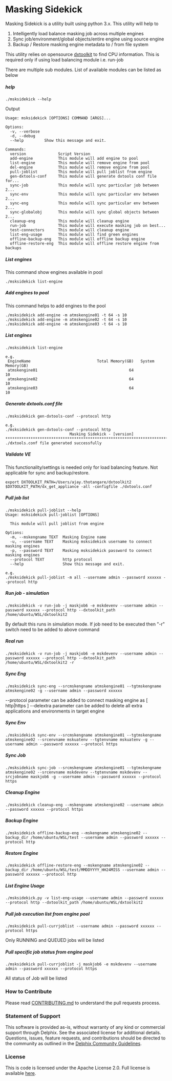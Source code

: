 # Masking Sidekick

Masking Sidekick is a utility built using python 3.x. This utility will help to  

  1. Intelligently load balance masking job across multiple engines
  2. Sync job/environment/global objects/entire engine using source engine
  3. Backup / Restore masking engine metadata to / from file system

This utility relies on opensource [dxtoolkit](https://github.com/delphix/dxtoolkit) to find CPU information. This is required only if using load balancing module i.e. run-job

There are multiple sub modules. List of available modules can be listed as below
##### help
```shell
./msksidekick --help
```
Output
```shell
Usage: msksidekick [OPTIONS] COMMAND [ARGS]...

Options:
  -v, --verbose
  -d, --debug
  --help         Show this message and exit.

Commands:
  version              Script Version
  add-engine           This module will add engine to pool
  list-engine          This module will remove engine from pool
  del-engine           This module will remove engine from pool
  pull-joblist         This module will pull joblist from engine
  gen-dxtools-conf     This module will generate dxtools conf file for...
  sync-job             This module will sync particular job between 2...
  sync-env             This module will sync particular env between 2...
  sync-eng             This module will sync particular env between 2...
  sync-globalobj       This module will sync global objects between 2...
  cleanup-eng          This module will cleanup engine
  run-job              This module will execute masking job on best...
  test-connectors      This module will cleanup engine
  list-eng-usage       This module will find green engines
  offline-backup-eng   This module will offline backup engine
  offline-restore-eng  This module will offline restore engine from backups
```

##### List engines
This command show engines available in pool
```shell
./msksidekick list-engine
```

##### Add engines to pool
This command helps to add engines to the pool
```shell
./msksidekick add-engine -m atmskengine01 -t 64 -s 10
./msksidekick add-engine -m atmskengine02 -t 64 -s 10
./msksidekick add-engine -m atmskengine03 -t 64 -s 10
```

##### List engines
```shell
./msksidekick list-engine

e.g.
 EngineName                             Total Memory(GB)   System Memory(GB)
 atmskengine01                                        64                  10
 atmskengine02                                        64                  10
 atmskengine03                                        64                  10
```

##### Generate dxtools.conf file
```shell
./msksidekick gen-dxtools-conf --protocol http

e.g.
./msksidekick gen-dxtools-conf --protocol http
                            Masking Sidekick - [version]
****************************************************************************************************
./dxtools.conf file generated successfully
```

##### Validate VE
This functionality/settings is needed only for load balancing feature. Not applicable for sync and backup/restore.
```shell
export DXTOOLKIT_PATH=/Users/ajay.thotangare/dxtoolkit2  
$DXTOOLKIT_PATH/dx_get_appliance -all -configfile ./dxtools.conf
```

##### Pull job list
```shell
./msksidekick pull-joblist --help
Usage: msksidekick pull-joblist [OPTIONS]

  This module will pull joblist from engine

Options:
  -m, --mskengname TEXT  Masking Engine name
  -u, --username TEXT    Masking msksidekick username to connect masking engines
  -p, --password TEXT    Masking msksidekick password to connect masking engines
  --protocol TEXT        http protocol
  --help                 Show this message and exit.

e.g.  
./msksidekick pull-joblist -m all --username admin --password xxxxxx --protocol http
```

##### Run job - simulation
```shell
./msksidekick -v run-job -j maskjob6 -e mskdevenv --username admin --password xxxxxx --protocol http --dxtoolkit_path /home/ubuntu/WSL/dxtoolkit2
```
By default this runs in simulation mode. If job need to be executed then "-r" switch need to be added to above command
##### Real run
```shell
./msksidekick -v run-job -j maskjob6 -e mskdevenv --username admin --password xxxxxx --protocol http --dxtoolkit_path /home/ubuntu/WSL/dxtoolkit2 -r
```

##### Sync Eng
```shell
./msksidekick sync-eng --srcmskengname atmskengine01 --tgtmskengname atmskengine02 -g --username admin --password xxxxxx
```
 --protocol parameter can be added to connect masking engine as [ http|https ]
 --delextra parameter can be added to delete all extra applications and environments in target engine

##### Sync Env
```shell
./msksidekick sync-env --srcmskengname atmskengine01 --tgtmskengname atmskengine02 --srcenvname mskuatenv --tgtenvname mskuatenv -g --username admin --password xxxxxx --protocol https
```

##### Sync Job
```shell
./msksidekick sync-job --srcmskengname atmskengine01 --tgtmskengname atmskengine02 --srcenvname mskdevenv --tgtenvname mskdevenv --srcjobname maskjob6 -g --username admin --password xxxxxx --protocol https
```

##### Cleanup Engine
```shell
./msksidekick cleanup-eng --mskengname atmskengine02 --username admin --password xxxxxx --protocol https
```

##### Backup Engine
```shell
./msksidekick offline-backup-eng --mskengname atmskengine02 --backup_dir /home/ubuntu/WSL/test --username admin --password xxxxxx --protocol http
```

##### Restore Engine
```shell
./msksidekick offline-restore-eng --mskengname atmskengine02 --backup_dir /home/ubuntu/WSL/test/MMDDYYYY_HH24MISS --username admin --password xxxxxx --protocol http
```

##### List Engine Usage
```shell
./msksidekick.py -v list-eng-usage --username admin --password xxxxxx --protocol http --dxtoolkit_path /home/ubuntu/WSL/dxtoolkit2
```

##### Pull job execution list from engine pool
```shell
./msksidekick pull-currjoblist --username admin --password xxxxxx --protocol https 
```
Only RUNNING and QUEUED jobs will be listed

##### Pull specific job status from engine pool
```shell
./msksidekick pull-currjoblist -j maskjob6 -e mskdevenv --username admin --password xxxxxx --protocol https
```
All status of Job will be listed

### <a id="contribute"></a>How to Contribute

Please read [CONTRIBUTING.md](./CONTRIBUTING.md) to understand the pull requests process.

### <a id="statement-of-support"></a>Statement of Support

This software is provided as-is, without warranty of any kind or commercial support through Delphix. See the associated license for additional details. Questions, issues, feature requests, and contributions should be directed to the community as outlined in the [Delphix Community Guidelines](https://delphix.github.io/community-guidelines.html).

### <a id="license"></a>License

This is code is licensed under the Apache License 2.0. Full license is available [here](./LICENSE).

